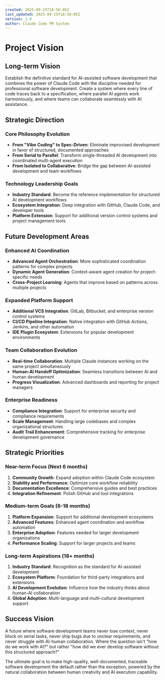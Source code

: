 ```yaml
---
created: 2025-09-25T18:56:05Z
last_updated: 2025-09-25T18:56:05Z
version: 1.0
author: Claude Code PM System
---
```


# Project Vision

## Long-term Vision
Establish the definitive standard for AI-assisted software development that combines the power of Claude Code with the discipline needed for professional software development. Create a system where every line of code traces back to a specification, where parallel AI agents work harmoniously, and where teams can collaborate seamlessly with AI assistance.

## Strategic Direction

### Core Philosophy Evolution
- **From "Vibe Coding" to Spec-Driven**: Eliminate improvised development in favor of structured, documented approaches
- **From Serial to Parallel**: Transform single-threaded AI development into coordinated multi-agent execution
- **From Isolated to Collaborative**: Bridge the gap between AI-assisted development and team workflows

### Technology Leadership Goals
- **Industry Standard**: Become the reference implementation for structured AI development workflows
- **Ecosystem Integration**: Deep integration with GitHub, Claude Code, and developer tools
- **Platform Extension**: Support for additional version control systems and project management tools

## Future Development Areas

### Enhanced AI Coordination
- **Advanced Agent Orchestration**: More sophisticated coordination patterns for complex projects
- **Dynamic Agent Generation**: Context-aware agent creation for project-specific needs
- **Cross-Project Learning**: Agents that improve based on patterns across multiple projects

### Expanded Platform Support
- **Additional VCS Integration**: GitLab, Bitbucket, and enterprise version control systems
- **CI/CD Pipeline Integration**: Native integration with GitHub Actions, Jenkins, and other automation
- **IDE Plugin Ecosystem**: Extensions for popular development environments

### Team Collaboration Evolution
- **Real-time Collaboration**: Multiple Claude instances working on the same project simultaneously
- **Human-AI Handoff Optimization**: Seamless transitions between AI and human development
- **Progress Visualization**: Advanced dashboards and reporting for project managers

### Enterprise Readiness
- **Compliance Integration**: Support for enterprise security and compliance requirements
- **Scale Management**: Handling large codebases and complex organizational structures
- **Audit Trail Enhancement**: Comprehensive tracking for enterprise development governance

## Strategic Priorities

### Near-term Focus (Next 6 months)
1. **Community Growth**: Expand adoption within Claude Code ecosystem
2. **Stability and Performance**: Optimize core workflow reliability
3. **Documentation Excellence**: Comprehensive guides and best practices
4. **Integration Refinement**: Polish GitHub and tool integrations

### Medium-term Goals (6-18 months)
1. **Platform Expansion**: Support for additional development ecosystems
2. **Advanced Features**: Enhanced agent coordination and workflow automation
3. **Enterprise Adoption**: Features needed for larger development organizations
4. **Performance Scaling**: Support for larger projects and teams

### Long-term Aspirations (18+ months)
1. **Industry Standard**: Recognition as the standard for AI-assisted development
2. **Ecosystem Platform**: Foundation for third-party integrations and extensions
3. **AI Development Evolution**: Influence how the industry thinks about human-AI collaboration
4. **Global Adoption**: Multi-language and multi-cultural development support

## Success Vision
A future where software development teams never lose context, never block on serial tasks, never ship bugs due to unclear requirements, and never struggle with AI-human collaboration. Where the question isn't "how do we work with AI?" but rather "how did we ever develop software without this structured approach?"

The ultimate goal is to make high-quality, well-documented, traceable software development the default rather than the exception, powered by the natural collaboration between human creativity and AI execution capability.